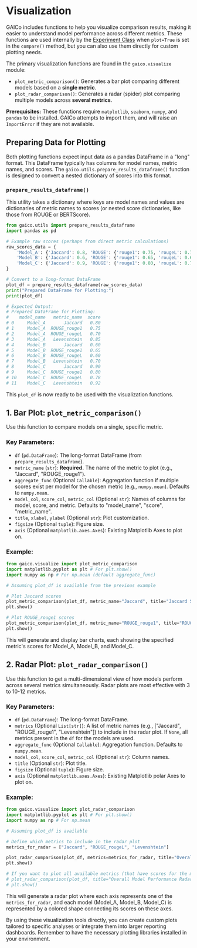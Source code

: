 # Visualization

GAICo includes functions to help you visualize comparison results, making it easier to understand model performance across different metrics. These functions are used internally by the [Experiment Class](experiment_class.md) when `plot=True` is set in the `compare()` method, but you can also use them directly for custom plotting needs.

The primary visualization functions are found in the `gaico.visualize` module:

*   `plot_metric_comparison()`: Generates a bar plot comparing different models based on a **single metric**.
*   `plot_radar_comparison()`: Generates a radar (spider) plot comparing multiple models across **several metrics**.

**Prerequisites:** These functions require `matplotlib`, `seaborn`, `numpy`, and `pandas` to be installed. GAICo attempts to import them, and will raise an `ImportError` if they are not available.

## Preparing Data for Plotting

Both plotting functions expect input data as a pandas DataFrame in a "long" format. This DataFrame typically has columns for model names, metric names, and scores. The `gaico.utils.prepare_results_dataframe()` function is designed to convert a nested dictionary of scores into this format.

### `prepare_results_dataframe()`

This utility takes a dictionary where keys are model names and values are dictionaries of metric names to scores (or nested score dictionaries, like those from ROUGE or BERTScore).

```python
from gaico.utils import prepare_results_dataframe
import pandas as pd

# Example raw scores (perhaps from direct metric calculations)
raw_scores_data = {
    'Model_A': {'Jaccard': 0.8, 'ROUGE': {'rouge1': 0.75, 'rougeL': 0.70}, 'Levenshtein': 0.85},
    'Model_B': {'Jaccard': 0.6, 'ROUGE': {'rouge1': 0.65, 'rougeL': 0.60}, 'Levenshtein': 0.70},
    'Model_C': {'Jaccard': 0.9, 'ROUGE': {'rouge1': 0.80, 'rougeL': 0.78}, 'Levenshtein': 0.92}
}

# Convert to a long-format DataFrame
plot_df = prepare_results_dataframe(raw_scores_data)
print("Prepared DataFrame for Plotting:")
print(plot_df)

# Expected Output:
# Prepared DataFrame for Plotting:
#    model_name   metric_name  score
# 0     Model_A       Jaccard   0.80
# 1     Model_A  ROUGE_rouge1   0.75
# 2     Model_A  ROUGE_rougeL   0.70
# 3     Model_A   Levenshtein   0.85
# 4     Model_B       Jaccard   0.60
# 5     Model_B  ROUGE_rouge1   0.65
# 6     Model_B  ROUGE_rougeL   0.60
# 7     Model_B   Levenshtein   0.70
# 8     Model_C       Jaccard   0.90
# 9     Model_C  ROUGE_rouge1   0.80
# 10    Model_C  ROUGE_rougeL   0.78
# 11    Model_C   Levenshtein   0.92
```
This `plot_df` is now ready to be used with the visualization functions.

## 1. Bar Plot: `plot_metric_comparison()`

Use this function to compare models on a single, specific metric.

### Key Parameters:
*   `df` (`pd.DataFrame`): The long-format DataFrame (from `prepare_results_dataframe`).
*   `metric_name` (`str`): **Required.** The name of the metric to plot (e.g., "Jaccard", "ROUGE_rouge1").
*   `aggregate_func` (Optional `Callable`): Aggregation function if multiple scores exist per model for the chosen metric (e.g., `numpy.mean`). Defaults to `numpy.mean`.
*   `model_col`, `score_col`, `metric_col` (Optional `str`): Names of columns for model, score, and metric. Defaults to "model_name", "score", "metric_name".
*   `title`, `xlabel`, `ylabel` (Optional `str`): Plot customization.
*   `figsize` (Optional `tuple`): Figure size.
*   `axis` (Optional `matplotlib.axes.Axes`): Existing Matplotlib Axes to plot on.

### Example:

```python
from gaico.visualize import plot_metric_comparison
import matplotlib.pyplot as plt # For plt.show()
import numpy as np # For np.mean (default aggregate_func)

# Assuming plot_df is available from the previous example

# Plot Jaccard scores
plot_metric_comparison(plot_df, metric_name="Jaccard", title="Jaccard Similarity Comparison")
plt.show()

# Plot ROUGE_rouge1 scores
plot_metric_comparison(plot_df, metric_name="ROUGE_rouge1", title="ROUGE-1 F1 Score Comparison")
plt.show()
```
This will generate and display bar charts, each showing the specified metric's scores for Model_A, Model_B, and Model_C.

## 2. Radar Plot: `plot_radar_comparison()`

Use this function to get a multi-dimensional view of how models perform across several metrics simultaneously. Radar plots are most effective with 3 to 10-12 metrics.

### Key Parameters:
*   `df` (`pd.DataFrame`): The long-format DataFrame.
*   `metrics` (Optional `List[str]`): A list of metric names (e.g., ["Jaccard", "ROUGE_rouge1", "Levenshtein"]) to include in the radar plot. If `None`, all metrics present in the `df` for the models are used.
*   `aggregate_func` (Optional `Callable`): Aggregation function. Defaults to `numpy.mean`.
*   `model_col`, `score_col`, `metric_col` (Optional `str`): Column names.
*   `title` (Optional `str`): Plot title.
*   `figsize` (Optional `tuple`): Figure size.
*   `axis` (Optional `matplotlib.axes.Axes`): Existing Matplotlib polar Axes to plot on.

### Example:

```python
from gaico.visualize import plot_radar_comparison
import matplotlib.pyplot as plt # For plt.show()
import numpy as np # For np.mean

# Assuming plot_df is available

# Define which metrics to include in the radar plot
metrics_for_radar = ["Jaccard", "ROUGE_rougeL", "Levenshtein"]

plot_radar_comparison(plot_df, metrics=metrics_for_radar, title="Overall Model Performance Radar")
plt.show()

# If you want to plot all available metrics (that have scores for the models)
# plot_radar_comparison(plot_df, title="Overall Model Performance Radar (All Metrics)")
# plt.show()
```
This will generate a radar plot where each axis represents one of the `metrics_for_radar`, and each model (Model_A, Model_B, Model_C) is represented by a colored shape connecting its scores on these axes.

By using these visualization tools directly, you can create custom plots tailored to specific analyses or integrate them into larger reporting dashboards. Remember to have the necessary plotting libraries installed in your environment.
